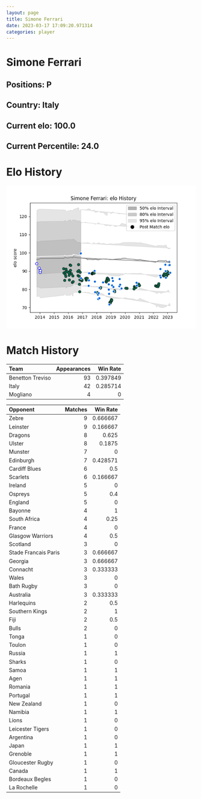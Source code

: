 ```yaml
---  
layout: page  
title: Simone Ferrari  
date: 2023-03-17 17:09:20.971314  
categories: player  
---
```

# Simone Ferrari

## Positions: P

## Country: Italy

## Current elo: 100.0

## Current Percentile: 24.0

# Elo History


![elo history](history_SimoneFerrari.png)
# Match History


| Team             |   Appearances |   Win Rate |
|:-----------------|--------------:|-----------:|
| Benetton Treviso |            93 |   0.397849 |
| Italy            |            42 |   0.285714 |
| Mogliano         |             4 |   0        |

| Opponent             |   Matches |   Win Rate |
|:---------------------|----------:|-----------:|
| Zebre                |         9 |   0.666667 |
| Leinster             |         9 |   0.166667 |
| Dragons              |         8 |   0.625    |
| Ulster               |         8 |   0.1875   |
| Munster              |         7 |   0        |
| Edinburgh            |         7 |   0.428571 |
| Cardiff Blues        |         6 |   0.5      |
| Scarlets             |         6 |   0.166667 |
| Ireland              |         5 |   0        |
| Ospreys              |         5 |   0.4      |
| England              |         5 |   0        |
| Bayonne              |         4 |   1        |
| South Africa         |         4 |   0.25     |
| France               |         4 |   0        |
| Glasgow Warriors     |         4 |   0.5      |
| Scotland             |         3 |   0        |
| Stade Francais Paris |         3 |   0.666667 |
| Georgia              |         3 |   0.666667 |
| Connacht             |         3 |   0.333333 |
| Wales                |         3 |   0        |
| Bath Rugby           |         3 |   0        |
| Australia            |         3 |   0.333333 |
| Harlequins           |         2 |   0.5      |
| Southern Kings       |         2 |   1        |
| Fiji                 |         2 |   0.5      |
| Bulls                |         2 |   0        |
| Tonga                |         1 |   0        |
| Toulon               |         1 |   0        |
| Russia               |         1 |   1        |
| Sharks               |         1 |   0        |
| Samoa                |         1 |   1        |
| Agen                 |         1 |   1        |
| Romania              |         1 |   1        |
| Portugal             |         1 |   1        |
| New Zealand          |         1 |   0        |
| Namibia              |         1 |   1        |
| Lions                |         1 |   0        |
| Leicester Tigers     |         1 |   0        |
| Argentina            |         1 |   0        |
| Japan                |         1 |   1        |
| Grenoble             |         1 |   1        |
| Gloucester Rugby     |         1 |   0        |
| Canada               |         1 |   1        |
| Bordeaux Begles      |         1 |   0        |
| La Rochelle          |         1 |   0        |